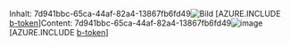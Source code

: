 <span data-ttu-id="728db-101">Inhalt: 7d941bbc-65ca-44af-82a4-13867fb6fd49![Bild](68607069-1dc1-461f-b7a1-dfaf6e96531c.png)
[AZURE.INCLUDE [b-token](84dfb728-7af4-4f9b-9b0f-c90d8801cf34.md)]</span><span class="sxs-lookup"><span data-stu-id="728db-101">Content: 7d941bbc-65ca-44af-82a4-13867fb6fd49![image](68607069-1dc1-461f-b7a1-dfaf6e96531c.png)
[AZURE.INCLUDE [b-token](84dfb728-7af4-4f9b-9b0f-c90d8801cf34.md)]</span></span>

